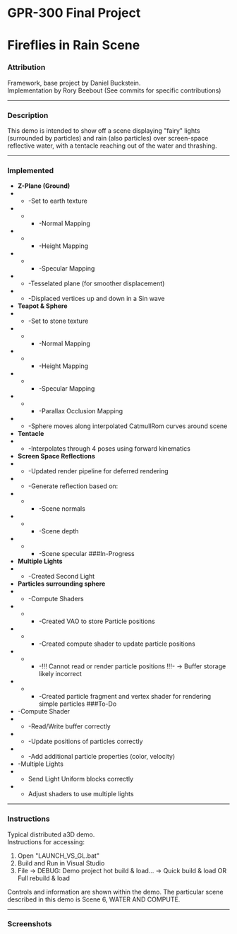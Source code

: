 # GPR-300 Final Project

# Fireflies in Rain Scene

### Attribution

Framework, base project by Daniel Buckstein.  
Implementation by Rory Beebout
(See commits for specific contributions)

---

### Description

This demo is intended to show off a scene displaying "fairy" lights (surrounded by particles) and rain (also particles) over screen-space reflective water, with a tentacle reaching out of the water and thrashing.

---
### Implemented
- **Z-Plane (Ground)**
- * -Set to earth texture
- * * -Normal Mapping
- * * -Height Mapping
- * * -Specular Mapping
- * -Tesselated plane (for smoother displacement)
- * -Displaced vertices up and down in a Sin wave
- **Teapot & Sphere**
- * -Set to stone texture
- * * -Normal Mapping
- * * -Height Mapping
- * * -Specular Mapping
- * * -Parallax Occlusion Mapping
- * -Sphere moves along interpolated CatmullRom curves around scene
- **Tentacle**
- * -Interpolates through 4 poses using forward kinematics
- **Screen Space Reflections**
- * -Updated render pipeline for deferred rendering
- * -Generate reflection based on:
- * * -Scene normals
- * * -Scene depth
- * * -Scene specular
###In-Progress
- **Multiple Lights**
- * -Created Second Light
- **Particles surrounding sphere**
- * -Compute Shaders
- * * -Created VAO to store Particle positions
- * * -Created compute shader to update particle positions
- * * -!!! Cannot read or render particle positions !!!-
        -> Buffer storage likely incorrect
- * * -Created particle fragment and vertex shader for rendering simple particles
###To-Do
- -Compute Shader
- * -Read/Write buffer correctly
- * -Update positions of particles correctly
- * -Add additional particle properties (color, velocity)
- -Multiple Lights
- * Send Light Uniform blocks correctly
- * Adjust shaders to use multiple lights


---

### Instructions

Typical distributed a3D demo.  
Instructions for accessing:  
1. Open "LAUNCH_VS_GL.bat"  
2. Build and Run in Visual Studio  
3. File -> DEBUG: Demo project hot build & load... -> Quick build & load OR Full rebuild & load  

Controls and information are shown within the demo.
The particular scene described in this demo is Scene 6, WATER AND COMPUTE.

---

### Screenshots
